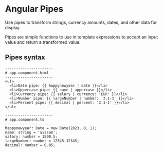 # Angular Pipes

Use pipes to transform strings, currency amounts, dates, and other data for display.

Pipes are simple functions to use in template expressions to accept an input value and return a transformed value.

## Pipes syntax

```
----------------------
# app.component.html
----------------------
<ul>
  <li>Date pipe: {{ happynewyear | date }}</li>
  <li>Uppercase pipe: {{ name | uppercase }}</li>
  <li>Currency pipe: {{ salary | currency: 'EUR' }}</li>
  <li>Number pipe: {{ largeNumber | number: '3.1-3' }}</li>
  <li>Percent pipe: {{ decimal | percent: '2.1-1' }}</li>
</ul>
```

```
----------------------
# app.component.ts
----------------------
happynewyear: Date = new Date(2023, 0, 1);
name: string = 'aissam';
salary: number = 1500.5;
largeNumber: number = 12345.12345;
decimal: number = 0.85;
```
